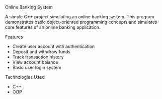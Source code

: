Online Banking System

A simple C++ project simulating an online banking system. This program demonstrates basic object-oriented programming concepts and simulates core features of an online banking application.

 Features

- Create user account with authentication
- Deposit and withdraw funds
- Track transaction history
- View account balance
- Basic user login system

Technologies Used

- C++
- OOP
